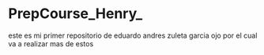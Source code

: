 # PrepCourse_Henry_
este es mi primer repositorio de eduardo andres zuleta garcia ojo por el cual va a realizar mas de estos 
